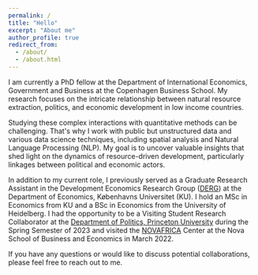 ```yaml
---
permalink: /
title: "Hello"
excerpt: "About me"
author_profile: true
redirect_from: 
  - /about/
  - /about.html
---
```

I am currently a PhD fellow at the Department of International Economics, Government and Business at the Copenhagen Business School. My research focuses on the intricate relationship between natural resource extraction, politics, and economic development in low income countries.

Studying these complex interactions with quantitative methods can be challenging. That's why I work with public but unstructured data and various data science techniques, including spatial analysis and Natural Language Processing (NLP). My goal is to uncover valuable insights that shed light on the dynamics of resource-driven development, particularly linkages between political and economic actors.

In addition to my current role, I previously served as a Graduate Research Assistant in the Development Economics Research Group ([DERG](https://www.econ.ku.dk/derg/)) at the Department of Economics, Københavns Universitet (KU). I hold an MSc in Economics from KU and a BSc in Economics from the University of Heidelberg.  I had the opportunity to be a Visiting Student Research Collaborator at the [Department of Politics, Princeton University](https://politics.princeton.edu/) during the Spring Semester of 2023 and visited the [NOVAFRICA](https://novafrica.org/) Center at the Nova School of Business and Economics in March 2022.

If you have any questions or would like to discuss potential collaborations, please feel free to reach out to me.
